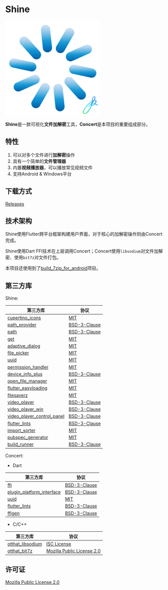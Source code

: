 # Shine

<img src="shine/assets/images/app_icon.png" width=300></img>

**Shine**是一款可视化**文件加解密**工具，**Concert**是本项目的重要组成部分。

## 特性

1. 可以对多个文件进行**加解密**操作
2. 具有一个简单的**文件管理器**
3. 内置**视频播放器**，可以播放常见视频文件
4. 支持Android & Windows平台

## 下载方式

[Releases](https://github.com/Otthat-Shine/Shine/releases)

## 技术架构

Shine使用Flutter跨平台框架构建用户界面，对于核心的加解密操作则由Concert完成。

Shine使用Dart FFI技术在上层调用Concert；Concert使用`libsodium`对文件加解密、使用`bit7z`对文件打包。

本项目还使用到了[build_7zip_for_android](https://github.com/patryyyy/build_7zip_for_android)项目。

## 第三方库

Shine:

| 第三方库                                                     | 协议                                                         |
| ------------------------------------------------------------ | ------------------------------------------------------------ |
| [cupertino_icons](https://pub.dev/packages/cupertino_icons)  | [MIT](https://pub.dev/packages/cupertino_icons/license)      |
| [path_provider](https://pub.dev/packages/path_provider)      | [BSD-3-Clause](https://pub.dev/packages/path_provider/license) |
| [path](https://pub.dev/packages/path)                        | [BSD-3-Clause](https://pub.dev/packages/path/license)        |
| [get](https://pub.dev/packages/get)                          | [MIT](https://pub.dev/packages/get/license)                  |
| [adaptive_dialog](https://pub.dev/packages/adaptive_dialog)  | [MIT](https://pub.dev/packages/adaptive_dialog/license)      |
| [file_picker](https://pub.dev/packages/file_picker)          | [MIT](https://pub.dev/packages/file_picker/license)          |
| [uuid](https://pub.dev/packages/uuid)                        | [MIT](https://pub.dev/packages/uuid/license)                 |
| [permission_handler](https://pub.dev/packages/permission_handler) | [MIT](https://pub.dev/packages/permission_handler/license)   |
| [device_info_plus](https://pub.dev/packages/device_info_plus) | [BSD-3-Clause](https://pub.dev/packages/device_info_plus/license) |
| [open_file_manager](https://pub.dev/packages/open_file_manager) | [MIT](https://pub.dev/packages/open_file_manager/license)    |
| [flutter_easyloading](https://pub.dev/packages/flutter_easyloading) | [MIT](https://pub.dev/packages/flutter_easyloading/license)  |
| [filesaverz](https://pub.dev/packages/filesaverz)            | [MIT](https://pub.dev/packages/filesaverz/license)           |
| [video_player](https://pub.dev/packages/video_player)        | [BSD-3-Clause](https://pub.dev/packages/video_player/license) |
| [video_player_win](https://pub.dev/packages/video_player_win) | [BSD-3-Clause](https://pub.dev/packages/video_player_win/license) |
| [video_player_control_panel](https://pub.dev/packages/video_player_control_panel) | [BSD-3-Clause](https://pub.dev/packages/video_player_control_panel/license) |
| [flutter_lints](https://pub.dev/packages/flutter_lints)      | [BSD-3-Clause](https://pub.dev/packages/flutter_lints/license) |
| [import_sorter](https://pub.dev/packages/import_sorter)      | [MIT](https://pub.dev/packages/import_sorter/license)        |
| [pubspec_generator](https://pub.dev/packages/pubspec_generator) | [MIT](https://pub.dev/packages/pubspec_generator/license)    |
| [build_runner](https://pub.dev/packages/build_runner)        | [BSD-3-Clause](https://pub.dev/packages/build_runner/license) |

Concert:

- Dart

| 第三方库                                                     | 协议                                                         |
| ------------------------------------------------------------ | ------------------------------------------------------------ |
| [ffi](https://pub.dev/packages/ffi)                          | [BSD-3-Clause](https://pub.dev/packages/ffi/license)         |
| [plugin_platform_interface](https://pub.dev/packages/plugin_platform_interface) | [BSD-3-Clause](https://pub.dev/packages/plugin_platform_interface/license) |
| [uuid](https://pub.dev/packages/uuid)                        | [MIT](https://pub.dev/packages/uuid/license)                 |
| [flutter_lints](https://pub.dev/packages/flutter_lints)      | [BSD-3-Clause](https://pub.dev/packages/flutter_lints/license) |
| [ffigen](https://pub.dev/packages/ffigen)                    | [BSD-3-Clause](https://pub.dev/packages/ffigen/license)      |

- C/C++

| 第三方库                                                     | 协议                                                         |
| ------------------------------------------------------------ | ------------------------------------------------------------ |
| [otthat_libsodium](https://github.com/Otthat-Shine/otthat_libsodium) | [ISC License](https://github.com/jedisct1/libsodium/blob/master/LICENSE) |
| [otthat_bit7z](https://github.com/Otthat-Shine/otthat_bit7z) | [Mozilla Public License 2.0](https://github.com/rikyoz/bit7z/blob/master/LICENSE) |

## 许可证

[Mozilla Public License 2.0](LICENSE)

